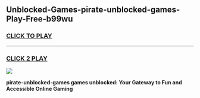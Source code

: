 
## Unblocked-Games-pirate-unblocked-games-Play-Free-b99wu
<h3>
<a href="https://premium76.site?title=pirate-unblocked-games&ref=10A">CLICK TO PLAY</a></h3>
<hr>

<h3>
<a href="https://premium76.site?title=pirate-unblocked-games&ref=10A">CLICK 2 PLAY</a>
  
</h3>

<a href="https://premium76.site?title=pirate-unblocked-games&ref=10A"><img src="https://clearcache.store/games.png"></a>


**pirate-unblocked-games games unblocked: Your Gateway to Fun and Accessible Online Gaming**
